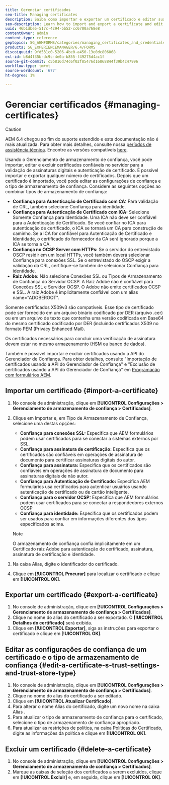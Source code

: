 ```yaml
---
title: Gerenciar certificados
seo-title: Managing certificates
description: Saiba como importar e exportar um certificado e editar suas configurações de confiança.
seo-description: Learn how to import and export a certificate and edit its trust settings.
uuid: 46b1dbe5-517c-4294-bb52-cc6700a768e8
contentOwner: admin
content-type: reference
geptopics: SG_AEMFORMS/categories/managing_certificates_and_credentials
products: SG_EXPERIENCEMANAGER/6.4/FORMS
discoiquuid: 9fd531c0-5206-4be0-a450-13e0dc806068
exl-id: b8d4f35b-dc9c-4e0a-b855-f49275d4ac1f
source-git-commit: c5b816d74c6f02f85476d16868844f39b4c47996
workflow-type: tm+mt
source-wordcount: '677'
ht-degree: 1%

---
```


# Gerenciar certificados {#managing-certificates}

>[!CAUTION]
>
>AEM 6.4 chegou ao fim do suporte estendido e esta documentação não é mais atualizada. Para obter mais detalhes, consulte nossa [períodos de assistência técnica](https://helpx.adobe.com/br/support/programs/eol-matrix.html). Encontre as versões compatíveis [here](https://experienceleague.adobe.com/docs/).

Usando o Gerenciamento de armazenamento de confiança, você pode importar, editar e excluir certificados confiáveis no servidor para a validação de assinaturas digitais e autenticação de certificado. É possível importar e exportar qualquer número de certificados. Depois que um certificado é importado, você pode editar as configurações de confiança e o tipo de armazenamento de confiança. Considere as seguintes opções ao combinar tipos de armazenamento de confiança:

* **Confiança para Autenticação de Certificado com CA:** Para validação de CRL, também selecione Confiança para identidade.
* **Confiança para Autenticação de Certificado com ICA:** Selecione Somente Confiança para Identidade. Uma ICA não deve ser confiável para a Autenticação de Certificado. Se você confiar no ICA para autenticação de certificado, o ICA se tornará um CA para construção de caminho. Se a ICA for confiável para Autenticação de Certificado e Identidade, o certificado do fornecedor da CA será ignorado porque a ICA se torna a CA.
* **Confiança no OCSP Server com HTTPs:** Se o servidor do entrevistado OSCP residir em um local HTTPs, você também deverá selecionar Confiança para conexões SSL. Se o entrevistado do OSCP exigir a validação da CRL, certifique-se também de selecionar Confiança para identidade.
* **Raiz Adobe:** Não selecione Conexões SSL ou Tipos de Armazenamento de Confiança do Servidor OCSP. A Raiz Adobe não é confiável para Conexões SSL e Servidor OCSP. O Adobe não emite certificados OCSP e SSL. A raiz Adobe é implicitamente confiável com um alias name=&quot;ADOBEROOT&quot;.

Somente certificados X509v3 são compatíveis. Esse tipo de certificado pode ser fornecido em um arquivo binário codificado por DER (arquivo .cer) ou em um arquivo de texto que contenha uma versão codificada em Base64 do mesmo certificado codificado por DER (incluindo certificados X509 no formato PEM (Privacy Enhanced Mail).

Os certificados necessários para concluir uma verificação de assinatura devem estar no mesmo armazenamento (HSM ou banco de dados).

Também é possível importar e excluir certificados usando a API do Gerenciador de Confiança. Para obter detalhes, consulte &quot;Importação de certificados usando a API do Gerenciador de Confiança&quot; e &quot;Exclusão de certificados usando a API do Gerenciador de Confiança&quot; em [Programação com formulários AEM](https://www.adobe.com/go/learn_aemforms_programming_63).

## Importar um certificado {#import-a-certificate}

1. No console de administração, clique em **[!UICONTROL Configurações > Gerenciamento de armazenamento de confiança > Certificados]**.
1. Clique em Importar e, em Tipo de Armazenamento de Confiança, selecione uma destas opções:

   * **Confiança para conexões SSL:** Especifica que AEM formulários podem usar certificados para se conectar a sistemas externos por SSL.
   * **Confiança para assinatura de certificação:** Especifica que os certificados são confiáveis em operações de assinatura de documento para certificar assinaturas digitais do autor.
   * **Confiança para assinatura:** Especifica que os certificados são confiáveis em operações de assinatura de documento para assinaturas digitais de não autor.
   * **Confiança para Autenticação de Certificado:** Especifica AEM formulários usa certificados para autenticar usuários usando autenticação de certificado ou de cartão inteligente.
   * **Confiança para o servidor OCSP:** Especifica que AEM formulários podem usar certificados para se conectar a respondedores externos OCSP
   * **Confiança para identidade:** Especifica que os certificados podem ser usados para confiar em informações diferentes dos tipos especificados acima.

   >[!NOTE]
   >
   >O armazenamento de confiança confia implicitamente em um Certificado raiz Adobe para autenticação de certificado, assinatura, assinatura de certificação e identidade.

1. Na caixa Alias, digite o identificador do certificado.
1. Clique em **[!UICONTROL Procurar]** para localizar o certificado e clique em **[!UICONTROL OK]**.

## Exportar um certificado {#export-a-certificate}

1. No console de administração, clique em **[!UICONTROL Configurações > Gerenciamento de armazenamento de confiança > Certificados]**.
1. Clique no nome do alias do certificado a ser exportado. O **[!UICONTROL Detalhes do certificado]** será exibida.
1. Clique em **[!UICONTROL Exportar]**, siga as instruções para exportar o certificado e clique em **[!UICONTROL OK]**.

## Editar as configurações de confiança de um certificado e o tipo de armazenamento de confiança {#edit-a-certificate-s-trust-settings-and-trust-store-type}

1. No console de administração, clique em **[!UICONTROL Configurações > Gerenciamento de armazenamento de confiança > Certificados]**.
1. Clique no nome do alias do certificado a ser editado.
1. Clique em **[!UICONTROL Atualizar Certificado]**.
1. Para alterar o nome Alias do certificado, digite um novo nome na caixa Alias .
1. Para atualizar o tipo de armazenamento de confiança para o certificado, selecione o tipo de armazenamento de confiança apropriado.
1. Para atualizar as restrições de política, na caixa Políticas do Certificado, digite as informações da política e clique em **[!UICONTROL OK]**.

## Excluir um certificado {#delete-a-certificate}

1. No console de administração, clique em **[!UICONTROL Configurações > Gerenciamento de armazenamento de confiança > Certificados]**.
1. Marque as caixas de seleção dos certificados a serem excluídos, clique em **[!UICONTROL Excluir]** e, em seguida, clique em **[!UICONTROL OK]**.
